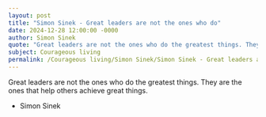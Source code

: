 ```yaml
---
layout: post
title: "Simon Sinek - Great leaders are not the ones who do"
date: 2024-12-28 12:00:00 -0000
author: Simon Sinek
quote: "Great leaders are not the ones who do the greatest things. They are the ones that help others achieve great things."
subject: Courageous living
permalink: /Courageous living/Simon Sinek/Simon Sinek - Great leaders are not the ones who do
---
```


Great leaders are not the ones who do the greatest things. They are the ones that help others achieve great things.

- Simon Sinek
